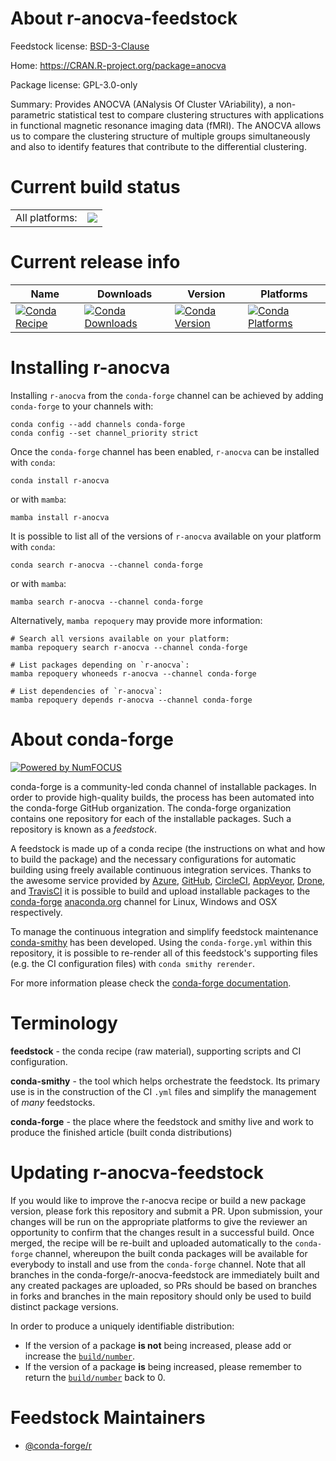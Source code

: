 About r-anocva-feedstock
========================

Feedstock license: [BSD-3-Clause](https://github.com/conda-forge/r-anocva-feedstock/blob/main/LICENSE.txt)

Home: https://CRAN.R-project.org/package=anocva

Package license: GPL-3.0-only

Summary: Provides ANOCVA (ANalysis Of Cluster VAriability), a non-parametric statistical test to compare clustering structures with applications in functional magnetic resonance imaging data (fMRI). The ANOCVA allows us to compare the clustering structure of multiple groups simultaneously and also to identify features that contribute to the differential clustering.

Current build status
====================


<table><tr><td>All platforms:</td>
    <td>
      <a href="https://dev.azure.com/conda-forge/feedstock-builds/_build/latest?definitionId=12999&branchName=main">
        <img src="https://dev.azure.com/conda-forge/feedstock-builds/_apis/build/status/r-anocva-feedstock?branchName=main">
      </a>
    </td>
  </tr>
</table>

Current release info
====================

| Name | Downloads | Version | Platforms |
| --- | --- | --- | --- |
| [![Conda Recipe](https://img.shields.io/badge/recipe-r--anocva-green.svg)](https://anaconda.org/conda-forge/r-anocva) | [![Conda Downloads](https://img.shields.io/conda/dn/conda-forge/r-anocva.svg)](https://anaconda.org/conda-forge/r-anocva) | [![Conda Version](https://img.shields.io/conda/vn/conda-forge/r-anocva.svg)](https://anaconda.org/conda-forge/r-anocva) | [![Conda Platforms](https://img.shields.io/conda/pn/conda-forge/r-anocva.svg)](https://anaconda.org/conda-forge/r-anocva) |

Installing r-anocva
===================

Installing `r-anocva` from the `conda-forge` channel can be achieved by adding `conda-forge` to your channels with:

```
conda config --add channels conda-forge
conda config --set channel_priority strict
```

Once the `conda-forge` channel has been enabled, `r-anocva` can be installed with `conda`:

```
conda install r-anocva
```

or with `mamba`:

```
mamba install r-anocva
```

It is possible to list all of the versions of `r-anocva` available on your platform with `conda`:

```
conda search r-anocva --channel conda-forge
```

or with `mamba`:

```
mamba search r-anocva --channel conda-forge
```

Alternatively, `mamba repoquery` may provide more information:

```
# Search all versions available on your platform:
mamba repoquery search r-anocva --channel conda-forge

# List packages depending on `r-anocva`:
mamba repoquery whoneeds r-anocva --channel conda-forge

# List dependencies of `r-anocva`:
mamba repoquery depends r-anocva --channel conda-forge
```


About conda-forge
=================

[![Powered by
NumFOCUS](https://img.shields.io/badge/powered%20by-NumFOCUS-orange.svg?style=flat&colorA=E1523D&colorB=007D8A)](https://numfocus.org)

conda-forge is a community-led conda channel of installable packages.
In order to provide high-quality builds, the process has been automated into the
conda-forge GitHub organization. The conda-forge organization contains one repository
for each of the installable packages. Such a repository is known as a *feedstock*.

A feedstock is made up of a conda recipe (the instructions on what and how to build
the package) and the necessary configurations for automatic building using freely
available continuous integration services. Thanks to the awesome service provided by
[Azure](https://azure.microsoft.com/en-us/services/devops/), [GitHub](https://github.com/),
[CircleCI](https://circleci.com/), [AppVeyor](https://www.appveyor.com/),
[Drone](https://cloud.drone.io/welcome), and [TravisCI](https://travis-ci.com/)
it is possible to build and upload installable packages to the
[conda-forge](https://anaconda.org/conda-forge) [anaconda.org](https://anaconda.org/)
channel for Linux, Windows and OSX respectively.

To manage the continuous integration and simplify feedstock maintenance
[conda-smithy](https://github.com/conda-forge/conda-smithy) has been developed.
Using the ``conda-forge.yml`` within this repository, it is possible to re-render all of
this feedstock's supporting files (e.g. the CI configuration files) with ``conda smithy rerender``.

For more information please check the [conda-forge documentation](https://conda-forge.org/docs/).

Terminology
===========

**feedstock** - the conda recipe (raw material), supporting scripts and CI configuration.

**conda-smithy** - the tool which helps orchestrate the feedstock.
                   Its primary use is in the construction of the CI ``.yml`` files
                   and simplify the management of *many* feedstocks.

**conda-forge** - the place where the feedstock and smithy live and work to
                  produce the finished article (built conda distributions)


Updating r-anocva-feedstock
===========================

If you would like to improve the r-anocva recipe or build a new
package version, please fork this repository and submit a PR. Upon submission,
your changes will be run on the appropriate platforms to give the reviewer an
opportunity to confirm that the changes result in a successful build. Once
merged, the recipe will be re-built and uploaded automatically to the
`conda-forge` channel, whereupon the built conda packages will be available for
everybody to install and use from the `conda-forge` channel.
Note that all branches in the conda-forge/r-anocva-feedstock are
immediately built and any created packages are uploaded, so PRs should be based
on branches in forks and branches in the main repository should only be used to
build distinct package versions.

In order to produce a uniquely identifiable distribution:
 * If the version of a package **is not** being increased, please add or increase
   the [``build/number``](https://docs.conda.io/projects/conda-build/en/latest/resources/define-metadata.html#build-number-and-string).
 * If the version of a package **is** being increased, please remember to return
   the [``build/number``](https://docs.conda.io/projects/conda-build/en/latest/resources/define-metadata.html#build-number-and-string)
   back to 0.

Feedstock Maintainers
=====================

* [@conda-forge/r](https://github.com/conda-forge/r/)

